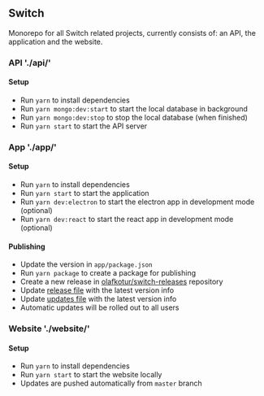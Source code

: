 ## Switch
Monorepo for all Switch related projects, currently consists of: an API, the application and the website.

### API './api/'
#### Setup
* Run `yarn` to install dependencies
* Run `yarn mongo:dev:start` to start the local database in background
* Run `yarn mongo:dev:stop` to stop the local database (when finished)
* Run `yarn start` to start the API server

### App './app/'
#### Setup
* Run `yarn` to install dependencies
* Run `yarn start` to start the application
* Run `yarn dev:electron` to start the electron app in development mode (optional)
* Run `yarn dev:react` to start the react app in development mode (optional)

#### Publishing
* Update the version in `app/package.json`
* Run `yarn package` to create a package for publishing
* Create a new release in [olafkotur/switch-releases](https://github.com/olafkotur/switch-releases/releases) repository
* Update [release file](https://github.com/olafkotur/switch-releases/blob/master/release.json) with the latest version info
* Update [updates file](https://github.com/olafkotur/switch-releases/blob/master/updates.json) with the latest version info
* Automatic updates will be rolled out to all users

### Website './website/'
#### Setup
* Run `yarn` to install dependencies
* Run `yarn start` to start the website locally
* Updates are pushed automatically from `master` branch
